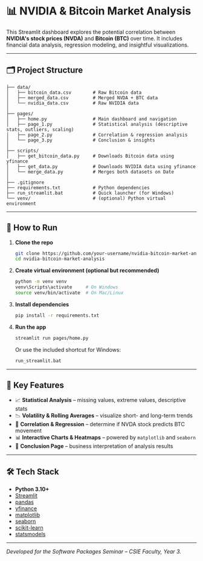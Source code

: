 
# 📊 NVIDIA & Bitcoin Market Analysis

This Streamlit dashboard explores the potential correlation between **NVIDIA's stock prices (NVDA)** and **Bitcoin (BTC)** over time. It includes financial data analysis, regression modeling, and insightful visualizations.

---

## 🗂️ Project Structure

```
├── data/
│   ├── bitcoin_data.csv        # Raw Bitcoin data
│   ├── merged_data.csv         # Merged NVDA + BTC data
│   └── nvidia_data.csv         # Raw NVIDIA data
│
├── pages/
│   ├── home.py                 # Main dashboard and navigation
│   ├── page_1.py               # Statistical analysis (descriptive stats, outliers, scaling)
│   ├── page_2.py               # Correlation & regression analysis
│   └── page_3.py               # Conclusion & insights
│
├── scripts/
│   ├── get_bitcoin_data.py     # Downloads Bitcoin data using yfinance
│   ├── get_data.py             # Downloads NVIDIA data using yfinance
│   └── merge_data.py           # Merges both datasets on Date
│
├── .gitignore
├── requirements.txt            # Python dependencies
├── run_streamlit.bat           # Quick launcher (for Windows)
└── venv/                       # (optional) Python virtual environment
```

---

## 🚀 How to Run

1. **Clone the repo**
   ```bash
   git clone https://github.com/your-username/nvidia-bitcoin-market-analysis.git
   cd nvidia-bitcoin-market-analysis
   ```

2. **Create virtual environment (optional but recommended)**
   ```bash
   python -m venv venv
   venv\Scripts\activate     # On Windows
   source venv/bin/activate  # On Mac/Linux
   ```

3. **Install dependencies**
   ```bash
   pip install -r requirements.txt
   ```

4. **Run the app**
   ```bash
   streamlit run pages/home.py
   ```

   Or use the included shortcut for Windows:
   ```bash
   run_streamlit.bat
   ```

---

## 📌 Key Features

- 📈 **Statistical Analysis** – missing values, extreme values, descriptive stats
- 📉 **Volatility & Rolling Averages** – visualize short- and long-term trends
- 📐 **Correlation & Regression** – determine if NVDA stock predicts BTC movement
- 📊 **Interactive Charts & Heatmaps** – powered by `matplotlib` and `seaborn`
- 🧠 **Conclusion Page** – business interpretation of analysis results

---

## 🛠️ Tech Stack

- **Python 3.10+**
- [Streamlit](https://streamlit.io/)
- [pandas](https://pandas.pydata.org/)
- [yfinance](https://pypi.org/project/yfinance/)
- [matplotlib](https://matplotlib.org/)
- [seaborn](https://seaborn.pydata.org/)
- [scikit-learn](https://scikit-learn.org/)
- [statsmodels](https://www.statsmodels.org/)

---


*Developed for the Software Packages Seminar – CSIE Faculty, Year 3.*
